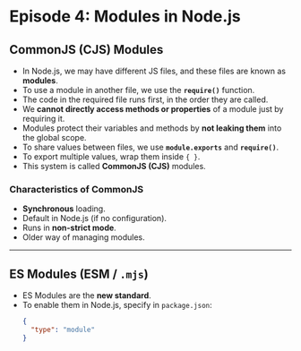 # Episode 4: Modules in Node.js

## CommonJS (CJS) Modules
- In Node.js, we may have different JS files, and these files are known as **modules**.
- To use a module in another file, we use the **`require()`** function.
- The code in the required file runs first, in the order they are called.
- We **cannot directly access methods or properties** of a module just by requiring it.
- Modules protect their variables and methods by **not leaking them** into the global scope.
- To share values between files, we use **`module.exports`** and **`require()`**.
- To export multiple values, wrap them inside `{ }`.
- This system is called **CommonJS (CJS)** modules.

### Characteristics of CommonJS
- **Synchronous** loading.
- Default in Node.js (if no configuration).
- Runs in **non-strict mode**.
- Older way of managing modules.

---

## ES Modules (ESM / `.mjs`)
- ES Modules are the **new standard**.
- To enable them in Node.js, specify in `package.json`:
  ```json
  {
    "type": "module"
  }
